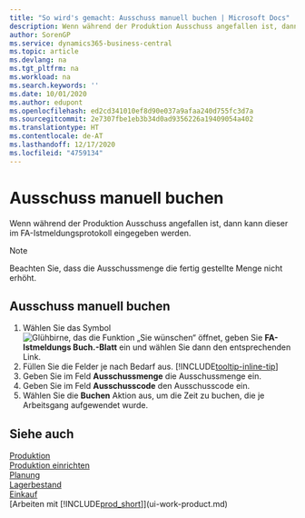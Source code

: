 ```yaml
---
title: "So wird's gemacht: Ausschuss manuell buchen | Microsoft Docs"
description: Wenn während der Produktion Ausschuss angefallen ist, dann kann dieser im FA-Istmeldungsprotokoll eingegeben werden. Beachten Sie, dass die Ausschussmenge die fertig gestellte Menge nicht erhöht.
author: SorenGP
ms.service: dynamics365-business-central
ms.topic: article
ms.devlang: na
ms.tgt_pltfrm: na
ms.workload: na
ms.search.keywords: ''
ms.date: 10/01/2020
ms.author: edupont
ms.openlocfilehash: ed2cd341010ef8d90e037a9afaa240d755fc3d7a
ms.sourcegitcommit: 2e7307fbe1eb3b34d0ad9356226a19409054a402
ms.translationtype: HT
ms.contentlocale: de-AT
ms.lasthandoff: 12/17/2020
ms.locfileid: "4759134"
---
```

# <a name="post-scrap-manually"></a>Ausschuss manuell buchen
Wenn während der Produktion Ausschuss angefallen ist, dann kann dieser im FA-Istmeldungsprotokoll eingegeben werden. 

> [!NOTE]
> Beachten Sie, dass die Ausschussmenge die fertig gestellte Menge nicht erhöht.  

## <a name="to-post-scrap-manually"></a>Ausschuss manuell buchen  
1. Wählen Sie das Symbol ![Glühbirne, das die Funktion „Sie wünschen“ öffnet](media/ui-search/search_small.png "Tell Me-Funktion"), geben Sie **FA-Istmeldungs Buch.-Blatt** ein und wählen Sie dann den entsprechenden Link.  
2. Füllen Sie die Felder je nach Bedarf aus. [!INCLUDE[tooltip-inline-tip](includes/tooltip-inline-tip_md.md)]  
3. Geben Sie im Feld **Ausschussmenge** die Ausschussmenge ein.  
4. Geben Sie im Feld **Ausschusscode** den Ausschusscode ein.  
5. Wählen Sie die **Buchen** Aktion aus, um die Zeit zu buchen, die je Arbeitsgang aufgewendet wurde.  

## <a name="see-also"></a>Siehe auch  
[Produktion](production-manage-manufacturing.md)    
[Produktion einrichten](production-configure-production-processes.md)  
[Planung](production-planning.md)      
[Lagerbestand](inventory-manage-inventory.md)  
[Einkauf](purchasing-manage-purchasing.md)  
[Arbeiten mit [!INCLUDE[prod_short](includes/prod_short.md)]](ui-work-product.md)
